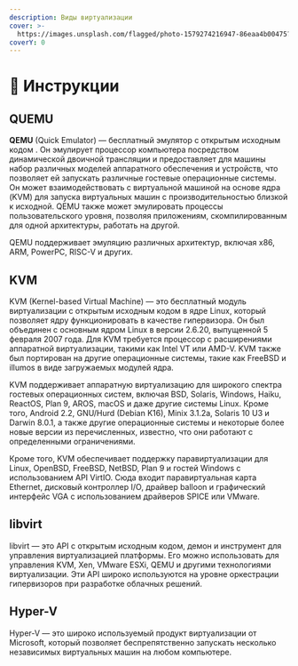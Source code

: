```yaml
---
description: Виды виртуализации
cover: >-
  https://images.unsplash.com/flagged/photo-1579274216947-86eaa4b00475?crop=entropy&cs=srgb&fm=jpg&ixid=M3wxOTcwMjR8MHwxfHNlYXJjaHw0fHxzZXJ2ZXJ8ZW58MHx8fHwxNzA3MDExMDc3fDA&ixlib=rb-4.0.3&q=85
coverY: 0
---
```


# 📝 Инструкции

## QUEMU

**QEMU** (Quick Emulator) — бесплатный эмулятор с открытым исходным кодом . Он эмулирует процессор компьютера посредством динамической двоичной трансляции и предоставляет для машины набор различных моделей аппаратного обеспечения и устройств, что позволяет ей запускать различные гостевые операционные системы. Он может взаимодействовать с виртуальной машиной на основе ядра (KVM) для запуска виртуальных машин с производительностью близкой к исходной. QEMU также может эмулировать процессы пользовательского уровня, позволяя приложениям, скомпилированным для одной архитектуры, работать на другой.

QEMU поддерживает эмуляцию различных архитектур, включая x86, ARM, PowerPC, RISC-V и других.

## KVM

KVM (Kernel-based Virtual Machine) — это бесплатный модуль виртуализации с открытым исходным кодом в ядре Linux, который позволяет ядру функционировать в качестве гипервизора. Он был объединен с основным ядром Linux в версии 2.6.20, выпущенной 5 февраля 2007 года. Для KVM требуется процессор с расширениями аппаратной виртуализации, такими как Intel VT или AMD-V. KVM также был портирован на другие операционные системы, такие как FreeBSD и illumos в виде загружаемых модулей ядра.

KVM поддерживает аппаратную виртуализацию для широкого спектра гостевых операционных систем, включая BSD, Solaris, Windows, Haiku, ReactOS, Plan 9, AROS, macOS и даже другие системы Linux. Кроме того, Android 2.2, GNU/Hurd (Debian K16), Minix 3.1.2a, Solaris 10 U3 и Darwin 8.0.1, а также другие операционные системы и некоторые более новые версии из перечисленных, известно, что они работают с определенными ограничениями.

Кроме того, KVM обеспечивает поддержку паравиртуализации для Linux, OpenBSD, FreeBSD, NetBSD, Plan 9 и гостей Windows с использованием API VirtIO. Сюда входит паравиртуальная карта Ethernet, дисковый контроллер I/O, драйвер balloon и графический интерфейс VGA с использованием драйверов SPICE или VMware.

## libvirt

libvirt — это API с открытым исходным кодом, демон и инструмент для управления виртуализацией платформы. Его можно использовать для управления KVM, Xen, VMware ESXi, QEMU и другими технологиями виртуализации. Эти API широко используются на уровне оркестрации гипервизоров при разработке облачных решений.

## Hyper-V

Hyper-V — это широко используемый продукт виртуализации от Microsoft, который позволяет беспрепятственно запускать несколько независимых виртуальных машин на любом компьютере.
